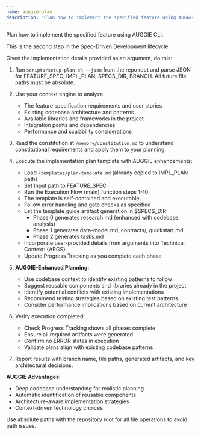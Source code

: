 ```yaml
---
name: auggie-plan
description: "Plan how to implement the specified feature using AUGGIE CLI. This is the second step in the Spec-Driven Development lifecycle."
---
```


Plan how to implement the specified feature using AUGGIE CLI.

This is the second step in the Spec-Driven Development lifecycle.

Given the implementation details provided as an argument, do this:

1. Run `scripts/setup-plan.sh --json` from the repo root and parse JSON for FEATURE_SPEC, IMPL_PLAN, SPECS_DIR, BRANCH. All future file paths must be absolute.

2. Use your context engine to analyze:
   - The feature specification requirements and user stories
   - Existing codebase architecture and patterns
   - Available libraries and frameworks in the project
   - Integration points and dependencies
   - Performance and scalability considerations

3. Read the constitution at `/memory/constitution.md` to understand constitutional requirements and apply them to your planning.

4. Execute the implementation plan template with AUGGIE enhancements:
   - Load `/templates/plan-template.md` (already copied to IMPL_PLAN path)
   - Set Input path to FEATURE_SPEC
   - Run the Execution Flow (main) function steps 1-10
   - The template is self-contained and executable
   - Follow error handling and gate checks as specified
   - Let the template guide artifact generation in $SPECS_DIR:
     * Phase 0 generates research.md (enhanced with codebase analysis)
     * Phase 1 generates data-model.md, contracts/, quickstart.md
     * Phase 2 generates tasks.md
   - Incorporate user-provided details from arguments into Technical Context: {ARGS}
   - Update Progress Tracking as you complete each phase

5. **AUGGIE-Enhanced Planning:**
   - Use codebase context to identify existing patterns to follow
   - Suggest reusable components and libraries already in the project
   - Identify potential conflicts with existing implementations
   - Recommend testing strategies based on existing test patterns
   - Consider performance implications based on current architecture

6. Verify execution completed:
   - Check Progress Tracking shows all phases complete
   - Ensure all required artifacts were generated
   - Confirm no ERROR states in execution
   - Validate plans align with existing codebase patterns

7. Report results with branch name, file paths, generated artifacts, and key architectural decisions.

**AUGGIE Advantages:**
- Deep codebase understanding for realistic planning
- Automatic identification of reusable components
- Architecture-aware implementation strategies
- Context-driven technology choices

Use absolute paths with the repository root for all file operations to avoid path issues.
